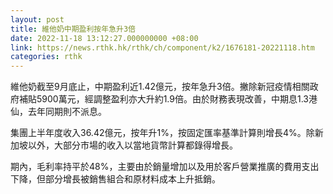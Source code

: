 ```yaml
---
layout: post
title: 維他奶中期盈利按年急升3倍
date: 2022-11-18 13:12:27.000000000 +08:00
link: https://news.rthk.hk/rthk/ch/component/k2/1676181-20221118.htm
categories: rthk
---
```


維他奶截至9月底止，中期盈利近1.42億元，按年急升3倍。撇除新冠疫情相關政府補貼5900萬元，經調整盈利亦大升約1.9倍。由於財務表現改善，中期息1.3港仙，去年同期則不派息。

集團上半年度收入36.42億元，按年升1%，按固定匯率基準計算則增長4%。除新加坡以外，大部分市場的收入以當地貨幣計算都錄得增長。

期內，毛利率持平於48%，主要由於銷量增加以及用於客戶營業推廣的費用支出下降，但部分增長被銷售組合和原材料成本上升抵銷。

